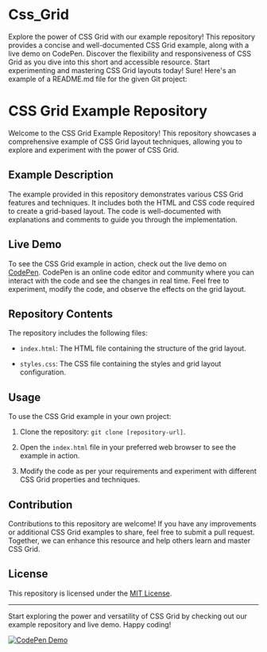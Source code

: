 # Css_Grid
Explore the power of CSS Grid with our example repository! This repository provides a concise and well-documented CSS Grid example, along with a live demo on CodePen. Discover the flexibility and responsiveness of CSS Grid as you dive into this short and accessible resource. Start experimenting and mastering CSS Grid layouts today!
Sure! Here's an example of a README.md file for the given Git project:

# CSS Grid Example Repository

Welcome to the CSS Grid Example Repository! This repository showcases a comprehensive example of CSS Grid layout techniques, allowing you to explore and experiment with the power of CSS Grid.

## Example Description

The example provided in this repository demonstrates various CSS Grid features and techniques. It includes both the HTML and CSS code required to create a grid-based layout. The code is well-documented with explanations and comments to guide you through the implementation.

## Live Demo

To see the CSS Grid example in action, check out the live demo on [CodePen](https://codepen.io/CiaoRaviRaj/pen/abRQKgP). CodePen is an online code editor and community where you can interact with the code and see the changes in real time. Feel free to experiment, modify the code, and observe the effects on the grid layout.

## Repository Contents

The repository includes the following files:

- `index.html`: The HTML file containing the structure of the grid layout.

- `styles.css`: The CSS file containing the styles and grid layout configuration.

## Usage

To use the CSS Grid example in your own project:

1. Clone the repository: `git clone [repository-url]`.

2. Open the `index.html` file in your preferred web browser to see the example in action.

3. Modify the code as per your requirements and experiment with different CSS Grid properties and techniques.

## Contribution

Contributions to this repository are welcome! If you have any improvements or additional CSS Grid examples to share, feel free to submit a pull request. Together, we can enhance this resource and help others learn and master CSS Grid.

## License

This repository is licensed under the [MIT License](LICENSE).

---

Start exploring the power and versatility of CSS Grid by checking out our example repository and live demo. Happy coding!

[![CodePen Demo](https://img.shields.io/badge/CodePen-Demo-blue?logo=codepen)](https://codepen.io/CiaoRaviRaj/pen/abRQKgP)
